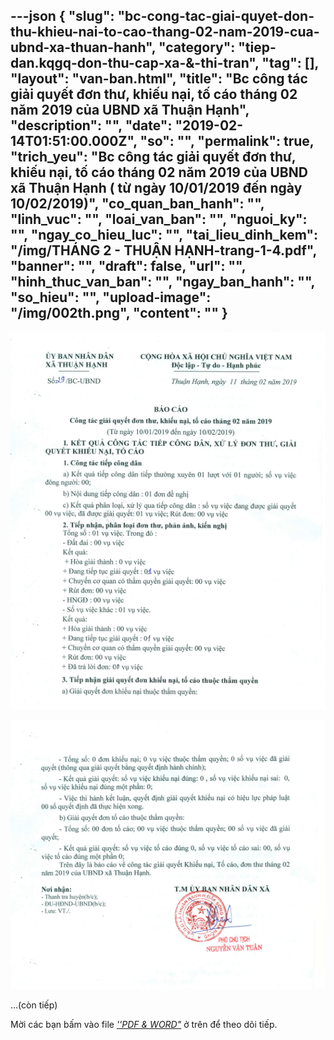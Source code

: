 ---json
{
    "slug": "bc-cong-tac-giai-quyet-don-thu-khieu-nai-to-cao-thang-02-nam-2019-cua-ubnd-xa-thuan-hanh",
    "category": "tiep-dan.kqgq-don-thu-cap-xa-&-thi-tran",
    "tag": [],
    "layout": "van-ban.html",
    "title": "Bc công tác giải quyết đơn thư, khiếu nại, tố cáo tháng 02 năm 2019 của UBND xã Thuận Hạnh",
    "description": "",
    "date": "2019-02-14T01:51:00.000Z",
    "so": "",
    "permalink": true,
    "trich_yeu": "Bc công tác giải quyết đơn thư, khiếu nại, tố cáo tháng 02 năm 2019 của UBND xã Thuận Hạnh ( từ ngày 10/01/2019 đến ngày 10/02/2019)",
    "co_quan_ban_hanh": "",
    "linh_vuc": "",
    "loai_van_ban": "",
    "nguoi_ky": "",
    "ngay_co_hieu_luc": "",
    "tai_lieu_dinh_kem": "/img/THÁNG 2 - THUẬN HẠNH-trang-1-4.pdf",
    "banner": "",
    "draft": false,
    "url": "",
    "hinh_thuc_van_ban": "",
    "ngay_ban_hanh": "",
    "so_hieu": "",
    "upload-image": "/img/002th.png",
    "__content__": ""
}
---
<p><img alt="" src="/img/001th.png" /></p>

<p><img alt="" src="/img/002th.png" /></p>

<p>&hellip;(c&ograve;n tiếp)</p>

<p>Mời c&aacute;c bạn&nbsp;bấm v&agrave;o file&nbsp;<u><em>&#39;&#39;PDF &amp; WORD&quot;</em></u>&nbsp;ở tr&ecirc;n để theo d&otilde;i tiếp.</p>
